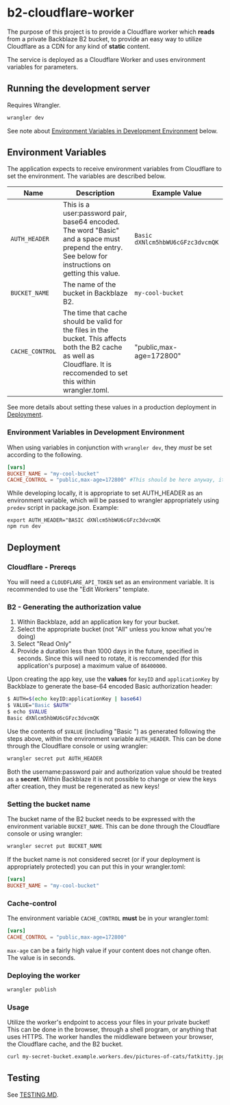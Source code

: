 # b2-cloudflare-worker

The purpose of this project is to provide a Cloudflare worker which **reads** from a private Backblaze B2 bucket, to provide an easy way to utilize Cloudflare as a CDN for any kind of **static** content.

The service is deployed as a Cloudflare Worker and uses environment variables for parameters.

## Running the development server

Requires Wrangler.

```bash
wrangler dev
```
See note about [Environment Variables in Development Environment](###Environment-Variables-in-Development-Environment) below.


## Environment Variables

The application expects to receive environment variables from Cloudflare to set the environment.  The variables are described below.

| Name          | Description                                                                                                                                          | Example Value                    |
| ------------- | ---------------------------------------------------------------------------------------------------------------------------------------------------- | -------------------------------- |
| `AUTH_HEADER` | This is a user:password pair, base64 encoded. The word "Basic" and a space must prepend the entry. See below for instructions on getting this value. | `Basic dXNlcm5hbWU6cGFzc3dvcmQK` |
| `BUCKET_NAME` | The name of the bucket in Backblaze B2.                                                                                                              | `my-cool-bucket`                 |
`CACHE_CONTROL` | The time that cache should be valid for the files in the bucket.  This affects both the B2 cache as well as Cloudflare.  It is reccomended to set this within wrangler.toml. | "public,max-age=172800"

See more details about setting these values in a production deployment in [Deployment](##Deployment).

### Environment Variables in Development Environment
When using variables in conjunction with `wrangler dev`, they *must* be set according to the following.

```toml
[vars]
BUCKET_NAME = "my-cool-bucket"
CACHE_CONTROL = "public,max-age=172800" #This should be here anyway, it is included for completeness.
```

While developing locally, it is appropriate to set AUTH_HEADER as an environment variable, which will be passed to wrangler appropriately using `predev` script in package.json.
Example:
```
export AUTH_HEADER="BASIC dXNlcm5hbWU6cGFzc3dvcmQK
npm run dev
```



## Deployment
### Cloudflare - Prereqs
You will need a `CLOUDFLARE_API_TOKEN` set as an environment variable.  It is recommended to use the "Edit Workers" template.


### B2 - Generating the authorization value

1. Within Backblaze, add an application key for your bucket.
2. Select the appropriate bucket (not "All" unless you know what you're doing)
3. Select "Read Only"
4. Provide a duration less than 1000 days in the future, specified in seconds. Since this will need to rotate, it is reccomended (for this application's purpose) a maximum value of `86400000`.

Upon creating the app key, use the **values** for `keyID` and `applicationKey` by Backblaze to generate the base-64 encoded Basic authorization header:

```bash
$ AUTH=$(echo keyID:applicationKey | base64)
$ VALUE="Basic $AUTH"
$ echo $VALUE
Basic dXNlcm5hbWU6cGFzc3dvcmQK
```

Use the contents of `$VALUE` (including "Basic ") as generated following the steps above, within the environment variable `AUTH_HEADER`.  This can be done through the Cloudflare console or using wrangler:

```bash
wrangler secret put AUTH_HEADER
```

Both the username:password pair and authorization value should be treated as a **secret**. Within Backblaze it is not possible to change or view the keys after creation, they must be regenerated as new keys!

### Setting the bucket name

The bucket name of the B2 bucket needs to be expressed with the environment variable `BUCKET_NAME`.
This can be done through the Cloudflare console or using wrangler:
```bash
wrangler secret put BUCKET_NAME
```

If the bucket name is not considered secret (or if your deployment is appropriately protected) you can put this in your wrangler.toml:
```toml
[vars]
BUCKET_NAME = "my-cool-bucket"
```
### Cache-control

The environment variable `CACHE_CONTROL` **must** be in your wrangler.toml:
```toml
[vars]
CACHE_CONTROL = "public,max-age=172800"
```

`max-age` can be a fairly high value if your content does not change often.  The value is in seconds.

### Deploying the worker

```bash
wrangler publish
```

### Usage

Utilize the worker's endpoint to access your files in your private bucket!
This can be done in the browser, through a shell program, or anything that uses HTTPS.
The worker handles the middleware between your browser, the Cloudflare cache, and the B2 bucket.

```bash
curl my-secret-bucket.example.workers.dev/pictures-of-cats/fatkitty.jpg
```

## Testing
See [TESTING.MD](TESTING.MD).

